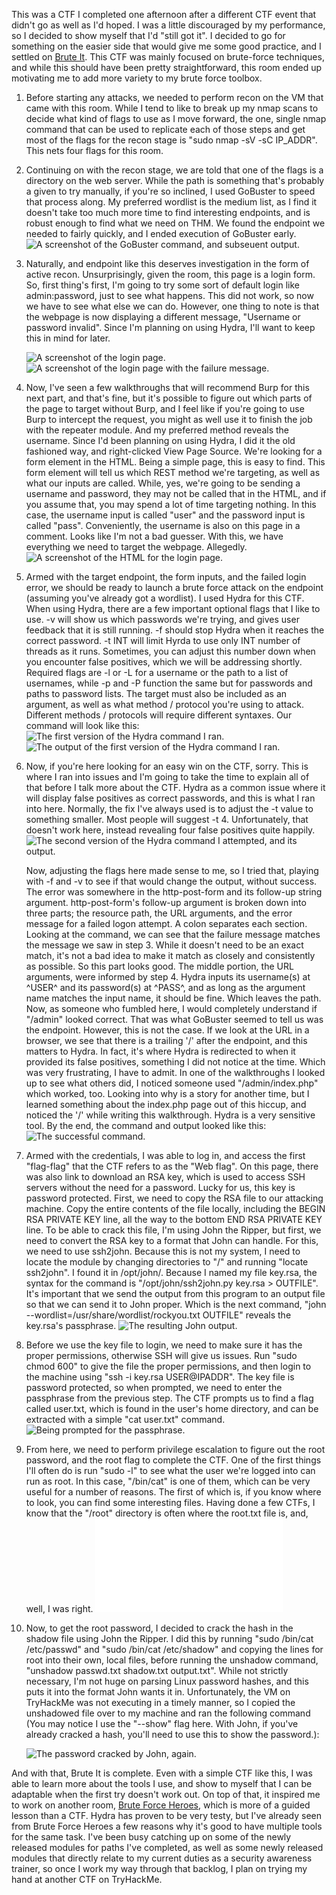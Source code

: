 This was a CTF I completed one afternoon after a different CTF event that didn't go as well as I'd hoped. I was a little discouraged by my performance, so I decided to show myself that I'd "still got it". I decided to go for something on the easier side that would give me some good practice, and I settled on [Brute It](https://tryhackme.com/r/room/bruteit). This CTF was mainly focused on brute-force techniques, and while this should have been pretty straightforward, this room ended up motivating me to add more variety to my brute force toolbox. 

1. Before starting any attacks, we needed to perform recon on the VM that came with this room. While I tend to like to break up my nmap scans to decide what kind of flags to use as I move forward, the one, single nmap command that can be used to replicate each of those steps and get most of the flags for the recon stage is "sudo nmap -sV -sC IP_ADDR". This nets four flags for this room.

2. Continuing on with the recon stage, we are told that one of the flags is a directory on the web server. While the path is something that's probably a given to try manually, if you're so inclined, I used GoBuster to speed that process along. My preferred wordlist is the medium list, as I find it doesn't take too much more time to find interesting endpoints, and is robust enough to find what we need on THM. We found the endpoint we needed to fairly quickly, and I ended execution of GoBuster early. 
![A screenshot of the GoBuster command, and subseuent output.](gobuster.png)

3. Naturally, and endpoint like this deserves investigation in the form of active recon. Unsurprisingly, given the room, this page is a login form. So, first thing's first, I'm going to try some sort of default login like admin:password, just to see what happens. This did not work, so now we have to see what else we can do. However, one thing to note is that the webpage is now displaying a different message, "Username or password invalid". Since I'm planning on using Hydra, I'll want to keep this in mind for later.
   
   ![A screenshot of the login page.](login.png)
   ![A screenshot of the login page with the failure message.](login-failed.png)

4. Now, I've seen a few walkthroughs that will recommend Burp for this next part, and that's fine, but it's possible to figure out which parts of the page to target without Burp, and I feel like if you're going to use Burp to intercept the request, you might as well use it to finish the job with the repeater module. And my preferred method reveals the username. Since I'd been planning on using Hydra, I did it the old fashioned way, and right-clicked View Page Source. We're looking for a form element in the HTML. Being a simple page, this is easy to find. This form element will tell us which REST method we're targeting, as well as what our inputs are called. While, yes, we're going to be sending a username and password, they may not be called that in the HTML, and if you assume that, you may spend a lot of time targeting nothing. In this case, the username input is called "user" and the password input is called "pass". Conveniently, the username is also on this page in a comment. Looks like I'm not a bad guesser. With this, we have everything we need to target the webpage. Allegedly. 
![A screenshot of the HTML for the login page.](login-html.png)

5. Armed with the target endpoint, the form inputs, and the failed login error, we should be ready to launch a brute force attack on the endpoint (assuming you've already got a wordlist). I used Hydra for this CTF. When using Hydra, there are a few important optional flags that I like to use. -v will show us which passwords we're trying, and gives user feedback that it is still running. -f should stop Hydra when it reaches the correct password. -t INT will limit Hyrda to use only INT number of threads as it runs. Sometimes, you can adjust this number down when you encounter false positives, which we will be addressing shortly. Required flags are -l or -L for a username or the path to a list of usernames, while -p and -P function the same but for passwords and paths to password lists. The target must also be included as an argument, as well as what method / protocol you're using to attack. Different methods / protocols will require different syntaxes. Our command will look like this:
![The first version of the Hydra command I ran.](hydra-0.png)
![The output of the first version of the Hydra command I ran.](hydra-out-0.png)

6. Now, if you're here looking for an easy win on the CTF, sorry. This is where I ran into issues and I'm going to take the time to explain all of that before I talk more about the CTF. Hydra as a common issue where it will display false positives as correct passwords, and this is what I ran into here. Normally, the fix I've always used is to adjust the -t value to something smaller. Most people will suggest -t 4. Unfortunately, that doesn't work here, instead revealing four false positives quite happily.
   ![The second version of the Hydra command I attempted, and its output.](hydra-t4.png)

   Now, adjusting the flags here made sense to me, so I tried that, playing with -f and -v to see if that would change the output, without success. The error was somewhere in the http-post-form and its follow-up string argument. http-post-form's follow-up argument is broken down into three parts; the resource path, the URL arguments, and the error message for a failed logon attempt. A colon separates each section. Looking at the command, we can see that the failure message matches the message we saw in step 3. While it doesn't need to be an exact match, it's not a bad idea to make it match as closely and consistently as possible. So this part looks good. The middle portion, the URL arguments, were informed by step 4. Hydra inputs its username(s) at ^USER^ and its password(s) at ^PASS^, and as long as the argument name matches the input name, it should be fine. Which leaves the path. Now, as someone who fumbled here, I would completely understand if "/admin" looked correct. That was what GoBuster seemed to tell us was the endpoint. However, this is not the case. If we look at the URL in a browser, we see that there is a trailing '/' after the endpoint, and this matters to Hydra. In fact, it's where Hydra is redirected to when it provided its false positives, something I did not notice at the time. Which was very frustrating, I have to admit. In one of the walkthroughs I looked up to see what others did, I noticed someone used "/admin/index.php" which worked, too. Looking into why is a story for another time, but I learned something about the index.php page out of this hiccup, and noticed the '/' while writing this walkthrough. Hydra is a very sensitive tool. By the end, the command and output looked like this:
![The successful command.](hydra-success.png)

7. Armed with the credentials, I was able to log in, and access the first "flag-flag" that the CTF refers to as the "Web flag". On this page, there was also link to download an RSA key, which is used to access SSH servers without the need for a password. Lucky for us, this key is password protected. First, we need to copy the RSA file to our attacking machine. Copy the entire contents of the file locally, including the BEGIN RSA PRIVATE KEY line, all the way to the bottom END RSA PRIVATE KEY line. To be able to crack this file, I'm using John the Ripper, but first, we need to convert the RSA key to a format that John can handle. For this, we need to use ssh2john. Because this is not my system, I need to locate the module by changing directories to "/" and running "locate ssh2john". I found it in /opt/john/. Because I named my file key.rsa, the syntax for the command is "/opt/john/ssh2john.py key.rsa > OUTFILE". It's important that we send the output from this program to an output file so that we can send it to John proper. Which is the next command, "john --wordlist=/usr/share/wordlist/rockyou.txt OUTFILE" reveals the key.rsa's passphrase. 
![The resulting John output.](john.png)

8. Before we use the key file to login, we need to make sure it has the proper permissions, otherwise SSH will give us issues. Run "sudo chmod 600" to give the file the proper permissions, and then login to the machine using "ssh -i key.rsa USER@IPADDR". The key file is password protected, so when prompted, we need to enter the passphrase from the previous step. The CTF prompts us to find a flag called user.txt, which is found in the user's home directory, and can be extracted with a simple "cat user.txt" command. 
![Being prompted for the passphrase.](enter-passphrase.png)

9. From here, we need to perform privilege escalation to figure out the root password, and the root flag to complete the CTF. One of the first things I'll often do is run "sudo -l" to see what the user we're logged into can run as root. In this case, "/bin/cat" is one of them, which can be very useful for a number of reasons. The first of which is, if you know where to look, you can find some interesting files. Having done a few CTFs, I know that the "/root" directory is often where the root.txt file is, and, well, I was right. 
![A lucky shot in the dark.](sudo-cat.txt)

10. Now, to get the root password, I decided to crack the hash in the shadow file using John the Ripper. I did this by running "sudo /bin/cat /etc/passwd" and "sudo /bin/cat /etc/shadow" and copying the lines for root into their own, local files, before running the unshadow command, "unshadow passwd.txt shadow.txt output.txt". While not strictly necessary, I'm not huge on parsing Linux password hashes, and this puts it into the format John wants it in. Unfortunately, the VM on TryHackMe was not executing in a timely manner, so I copied the unshadowed file over to my machine and ran the following command (You may notice I use the "--show" flag here. With John, if you've already cracked a hash, you'll need to use this to show the password.):
    
    ![The password cracked by John, again.](john-crack.png)

And with that, Brute It is complete. Even with a simple CTF like this, I was able to learn more about the tools I use, and show to myself that I can be adaptable when the first try doesn't work out. On top of that, it inspired me to work on another room, [Brute Force Heroes](https://tryhackme.com/r/room/bruteforceheroes), which is more of a guided lesson than a CTF. Hydra has proven to be very testy, but I've already seen from Brute Force Heroes a few reasons why it's good to have multiple tools for the same task. I've been busy catching up on some of the newly released modules for paths I've completed, as well as some newly released modules that directly relate to my current duties as a security awareness trainer, so once I work my way through that backlog, I plan on trying my hand at another CTF on TryHackMe. 
